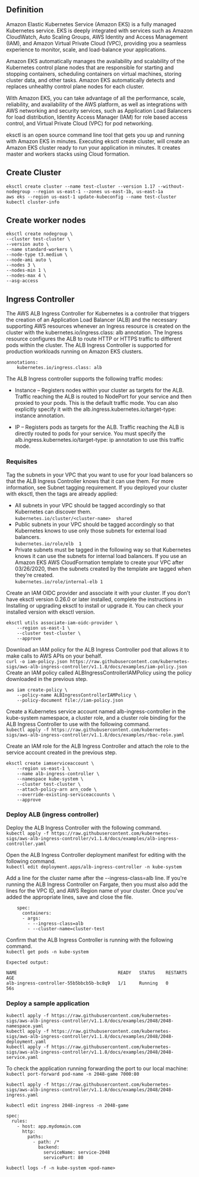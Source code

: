 ## Definition

Amazon Elastic Kubernetes Service (Amazon EKS) is a fully managed Kubernetes service. EKS is deeply integrated with services such as Amazon CloudWatch, Auto Scaling Groups, AWS Identity and Access Management (IAM), and Amazon Virtual Private Cloud (VPC), providing you a seamless experience to monitor, scale, and load-balance your applications.

Amazon EKS automatically manages the availability and scalability of the Kubernetes control plane nodes that are responsible for starting and stopping containers, scheduling containers on virtual machines, storing cluster data, and other tasks. Amazon EKS automatically detects and replaces unhealthy control plane nodes for each cluster.

With Amazon EKS, you can take advantage of all the performance, scale, reliability, and availability of the AWS platform, as well as integrations with AWS networking and security services, such as Application Load Balancers for load distribution, Identity Access Manager (IAM) for role based access control, and Virtual Private Cloud (VPC) for pod networking.

eksctl is an open source command line tool that gets you up and running with Amazon EKS in minutes. Executing eksctl create cluster, will create an Amazon EKS cluster ready to run your application in minutes. It creates master and workers stacks using Cloud formation.
## Create Cluster

`eksctl create cluster --name test-cluster --version 1.17 --without-nodegroup --region us-east-1 --zones us-east-1b, us-east-1a`  
`aws eks --region us-east-1 update-kubeconfig --name test-cluster`  
`kubectl cluster-info`  

## Create worker nodes
```
eksctl create nodegroup \
--cluster test-cluster \
--version auto \
--name standard-workers \
--node-type t3.medium \
--node-ami auto \
--nodes 3 \
--nodes-min 1 \
--nodes-max 4 \ 
--asg-access
```

## Ingress Controller

The AWS ALB Ingress Controller for Kubernetes is a controller that triggers the creation of an Application Load Balancer (ALB) and the necessary supporting AWS resources whenever an Ingress resource is created on the cluster with the kubernetes.io/ingress.class: alb annotation. The Ingress resource configures the ALB to route HTTP or HTTPS traffic to different pods within the cluster. The ALB Ingress Controller is supported for production workloads running on Amazon EKS clusters.

```
annotations:
    kubernetes.io/ingress.class: alb
```

The ALB Ingress controller supports the following traffic modes:
- Instance – Registers nodes within your cluster as targets for the ALB. Traffic reaching the ALB is routed to NodePort for your service and then proxied to your pods. This is the default traffic mode. You can also explicitly specify it with the alb.ingress.kubernetes.io/target-type: instance annotation.

- IP – Registers pods as targets for the ALB. Traffic reaching the ALB is directly routed to pods for your service. You must specify the alb.ingress.kubernetes.io/target-type: ip annotation to use this traffic mode.

### Requisites

Tag the subnets in your VPC that you want to use for your load balancers so that the ALB Ingress Controller knows that it can use them. For more information, see Subnet tagging requirement. If you deployed your cluster with eksctl, then the tags are already applied:  

- All subnets in your VPC should be tagged accordingly so that Kubernetes can discover them.  
  `kubernetes.io/cluster/<cluster-name>  shared`  
- Public subnets in your VPC should be tagged accordingly so that Kubernetes knows to use only those subnets for external load balancers.  
  `kubernetes.io/role/elb  1`  
- Private subnets must be tagged in the following way so that Kubernetes knows it can use the subnets for internal load balancers. If you use an Amazon EKS AWS CloudFormation template to create your VPC after 03/26/2020, then the subnets created by the template are tagged when they're created.  
  `kubernetes.io/role/internal-elb 1`  

Create an IAM OIDC provider and associate it with your cluster. If you don't have eksctl version 0.26.0 or later installed, complete the instructions in Installing or upgrading eksctl to install or upgrade it. You can check your installed version with eksctl version.
```
eksctl utils associate-iam-oidc-provider \
    --region us-east-1 \
    --cluster test-cluster \
    --approve
```

Download an IAM policy for the ALB Ingress Controller pod that allows it to make calls to AWS APIs on your behalf.  
`curl -o iam-policy.json https://raw.githubusercontent.com/kubernetes-sigs/aws-alb-ingress-controller/v1.1.8/docs/examples/iam-policy.json`  
Create an IAM policy called ALBIngressControllerIAMPolicy using the policy downloaded in the previous step.  
```
aws iam create-policy \
    --policy-name ALBIngressControllerIAMPolicy \
    --policy-document file://iam-policy.json
```

Create a Kubernetes service account named alb-ingress-controller in the kube-system namespace, a cluster role, and a cluster role binding for the ALB Ingress Controller to use with the following command.  
`kubectl apply -f https://raw.githubusercontent.com/kubernetes-sigs/aws-alb-ingress-controller/v1.1.8/docs/examples/rbac-role.yaml`  

Create an IAM role for the ALB Ingress Controller and attach the role to the service account created in the previous step.  
```
eksctl create iamserviceaccount \
    --region us-east-1 \
    --name alb-ingress-controller \
    --namespace kube-system \
    --cluster test-cluster \
    --attach-policy-arn arn_code \
    --override-existing-serviceaccounts \
    --approve
```

### Deploy ALB (ingress controller)

Deploy the ALB Ingress Controller with the following command.  
`kubectl apply -f https://raw.githubusercontent.com/kubernetes-sigs/aws-alb-ingress-controller/v1.1.8/docs/examples/alb-ingress-controller.yaml`  

Open the ALB Ingress Controller deployment manifest for editing with the following command.  
`kubectl edit deployment.apps/alb-ingress-controller -n kube-system`  

Add a line for the cluster name after the --ingress-class=alb line. If you're running the ALB Ingress Controller on Fargate, then you must also add the lines for the VPC ID, and AWS Region name of your cluster. Once you've added the appropriate lines, save and close the file.  
```
    spec:
      containers:
      - args:
        - --ingress-class=alb
        - --cluster-name=cluster-test
```

Confirm that the ALB Ingress Controller is running with the following command.  
`kubectl get pods -n kube-system`  
```
Expected output:

NAME                                      READY   STATUS    RESTARTS   AGE
alb-ingress-controller-55b5bbcb5b-bc8q9   1/1     Running   0          56s
```

### Deploy a sample application

```
kubectl apply -f https://raw.githubusercontent.com/kubernetes-sigs/aws-alb-ingress-controller/v1.1.8/docs/examples/2048/2048-namespace.yaml
kubectl apply -f https://raw.githubusercontent.com/kubernetes-sigs/aws-alb-ingress-controller/v1.1.8/docs/examples/2048/2048-deployment.yaml
kubectl apply -f https://raw.githubusercontent.com/kubernetes-sigs/aws-alb-ingress-controller/v1.1.8/docs/examples/2048/2048-service.yaml
```
To check the application running forwarding the port to our local machine:  
`kubectl port-forward pod-name -n 2048-game 7000:80`  

`kubectl apply -f https://raw.githubusercontent.com/kubernetes-sigs/aws-alb-ingress-controller/v1.1.8/docs/examples/2048/2048-ingress.yaml`  

`kubectl edit ingress 2048-ingress -n 2048-game`  

```
spec:
  rules:
    - host: app.mydomain.com
      http:
        paths:
          - path: /*
            backend:
              serviceName: service-2048
              servicePort: 80
```

`kubectl logs -f -n kube-system <pod-name>`  
